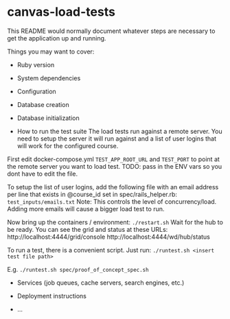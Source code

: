 # canvas-load-tests

This README would normally document whatever steps are necessary to get the
application up and running.

Things you may want to cover:

* Ruby version

* System dependencies

* Configuration

* Database creation

* Database initialization

* How to run the test suite
The load tests run against a remote server. You need to setup the
server it will run against and a list of user logins that will work
for the configured course.

First edit docker-compose.yml `TEST_APP_ROOT_URL` and `TEST_PORT` to point at the remote
server you want to load test. TODO: pass in the ENV vars so you dont have to edit the file.

To setup the list of user logins, add the following file with an email address per 
line that exists in @course_id set in spec/rails_helper.rb:
```test_inputs/emails.txt```
Note: This controls the level of concurrency/load. Adding more emails will cause a bigger load test to run.

Now bring up the containers / environment:
`./restart.sh`
Wait for the hub to be ready. You can see the grid and status at these URLs:
http://localhost:4444/grid/console
http://localhost:4444/wd/hub/status

To run a test, there is a convenient script. Just run: 
`./runtest.sh <insert test file path>`

E.g.
`./runtest.sh spec/proof_of_concept_spec.sh`

* Services (job queues, cache servers, search engines, etc.)

* Deployment instructions

* ...
